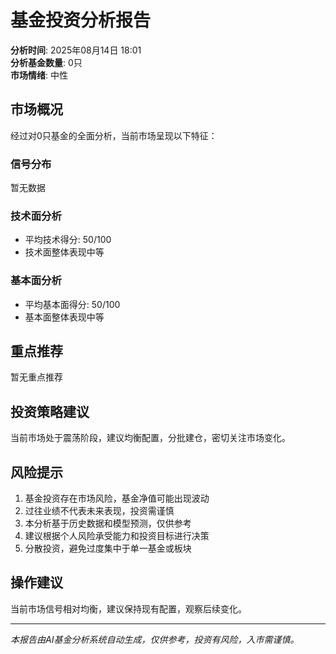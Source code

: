 # 基金投资分析报告

**分析时间**: 2025年08月14日 18:01  
**分析基金数量**: 0只  
**市场情绪**: 中性  

## 市场概况

经过对0只基金的全面分析，当前市场呈现以下特征：

### 信号分布
暂无数据

### 技术面分析
- 平均技术得分: 50/100
- 技术面整体表现中等

### 基本面分析  
- 平均基本面得分: 50/100
- 基本面整体表现中等

## 重点推荐

暂无重点推荐

## 投资策略建议

当前市场处于震荡阶段，建议均衡配置，分批建仓，密切关注市场变化。

## 风险提示

1. 基金投资存在市场风险，基金净值可能出现波动
2. 过往业绩不代表未来表现，投资需谨慎
3. 本分析基于历史数据和模型预测，仅供参考
4. 建议根据个人风险承受能力和投资目标进行决策
5. 分散投资，避免过度集中于单一基金或板块

## 操作建议

当前市场信号相对均衡，建议保持现有配置，观察后续变化。

---
*本报告由AI基金分析系统自动生成，仅供参考，投资有风险，入市需谨慎。*
